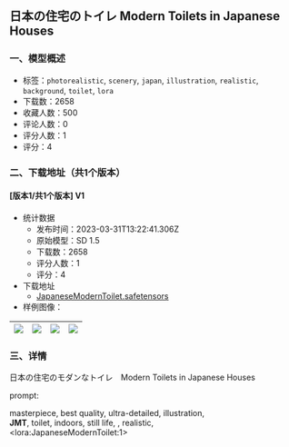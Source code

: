 ## 日本の住宅のトイレ Modern Toilets in Japanese Houses
### 一、模型概述

- 标签：`photorealistic`, `scenery`, `japan`, `illustration`, `realistic`, `background`, `toilet`, `lora`
- 下载数：2658
- 收藏人数：500
- 评论人数：0
- 评分人数：1
- 评分：4

### 二、下载地址（共1个版本）

#### [版本1/共1个版本] V1

- 统计数据
  - 发布时间：2023-03-31T13:22:41.306Z
  - 原始模型：SD 1.5
  - 下载数：2658
  - 评分人数：1
  - 评分：4
- 下载地址
  - [JapaneseModernToilet.safetensors](https://civitai.com/api/download/models/32482)
- 样例图像：

| <img src="https://image.civitai.com/xG1nkqKTMzGDvpLrqFT7WA/2be39e0b-bc6b-4a2e-48d7-64cfabdad100/width=450/370168.jpeg" /> | <img src="https://image.civitai.com/xG1nkqKTMzGDvpLrqFT7WA/734c2e78-f19d-4554-5c7c-e545ad3af300/width=450/370167.jpeg" /> | <img src="https://image.civitai.com/xG1nkqKTMzGDvpLrqFT7WA/39b2ec0e-b9a9-4b24-5d81-34b1e9527900/width=450/370166.jpeg" /> | <img src="https://image.civitai.com/xG1nkqKTMzGDvpLrqFT7WA/291d8d6c-9c36-42de-21a5-6027dadd3d00/width=450/370165.jpeg" /> |
| ---- | ---- | ---- | ---- |


### 三、详情
<p>日本の住宅のモダンなトイレ　Modern Toilets in Japanese Houses</p><p></p><p>prompt:</p><p>masterpiece, best quality, ultra-detailed, illustration,<br /><strong>JMT</strong>, toilet, indoors, still life, , realistic,<br />&lt;lora:JapaneseModernToilet:1&gt;</p><p></p>